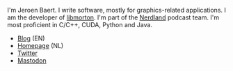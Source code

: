 I'm Jeroen Baert. I write software, mostly for graphics-related applications. I am the developer of [libmorton](https://github.com/Forceflow/libmorton). I'm part of the [Nerdland](https://github.com/nerdlandbe) podcast team. I'm most proficient in C/C++, CUDA, Python and Java.

 * [Blog](https://www.forceflow.be) (EN)
 * [Homepage](https://www.jeroen-baert.be) (NL)
 * [Twitter](https://www.twitter.com/jbaert)
 * <a rel="me" href="https://mastodon.social/@jbaert">Mastodon</a>
